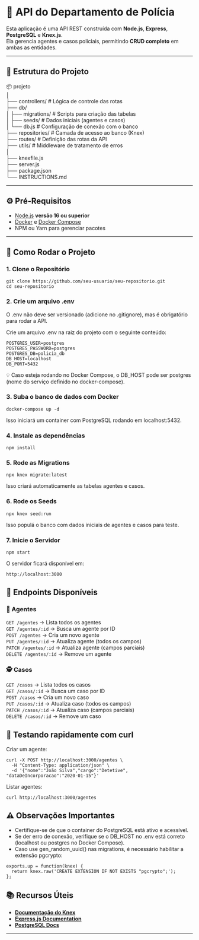 # 🚓 API do Departamento de Polícia

Esta aplicação é uma API REST construída com **Node.js**, **Express**, **PostgreSQL** e **Knex.js**.  
Ela gerencia agentes e casos policiais, permitindo **CRUD completo** em ambas as entidades.

---

## 📁 Estrutura do Projeto
📦 projeto  
│  
├── controllers/ # Lógica de controle das rotas  
├── db/  
│ ├── migrations/ # Scripts para criação das tabelas  
│ ├── seeds/ # Dados iniciais (agentes e casos)  
│ └── db.js # Configuração de conexão com o banco  
├── repositories/ # Camada de acesso ao banco (Knex)  
├── routes/ # Definição das rotas da API  
├── utils/ # Middleware de tratamento de erros  
│  
├── knexfile.js  
├── server.js  
├── package.json  
└── INSTRUCTIONS.md  

---

## ⚙️ Pré-Requisitos

- [Node.js](https://nodejs.org/) **versão 16 ou superior**
- [Docker](https://www.docker.com/) e [Docker Compose](https://docs.docker.com/compose/)
- NPM ou Yarn para gerenciar pacotes

---

## 🚀 Como Rodar o Projeto

### 1. Clone o Repositório
```
git clone https://github.com/seu-usuario/seu-repositorio.git  
cd seu-repositorio
```
### 2. Crie um arquivo .env  
O .env não deve ser versionado (adicione no .gitignore), mas é obrigatório para rodar a API.  

Crie um arquivo .env na raiz do projeto com o seguinte conteúdo:
```
POSTGRES_USER=postgres
POSTGRES_PASSWORD=postgres
POSTGRES_DB=policia_db
DB_HOST=localhost
DB_PORT=5432
```
💡 Caso esteja rodando no Docker Compose, o DB_HOST pode ser postgres (nome do serviço definido no docker-compose).

### 3. Suba o banco de dados com Docker  
```
docker-compose up -d
```
Isso iniciará um container com PostgreSQL rodando em localhost:5432.

### 4. Instale as dependências  
```
npm install
```

### 5. Rode as Migrations
```
npx knex migrate:latest
```
Isso criará automaticamente as tabelas agentes e casos.

### 6. Rode os Seeds  
```
npx knex seed:run
```
Isso populá o banco com dados iniciais de agentes e casos para teste.

### 7. Inicie o Servidor  
```
npm start
```
O servidor ficará disponível em:
```
http://localhost:3000
```

## 📌 Endpoints Disponíveis
### 👮 Agentes
``GET /agentes`` → Lista todos os agentes  
``GET /agentes/:id`` → Busca um agente por ID  
``POST /agentes`` → Cria um novo agente  
``PUT /agentes/:id`` → Atualiza agente (todos os campos)  
``PATCH /agentes/:id`` → Atualiza agente (campos parciais)  
``DELETE /agentes/:id`` → Remove um agente  

### 🕵️ Casos
``GET /casos`` → Lista todos os casos  
``GET /casos/:id`` → Busca um caso por ID  
``POST /casos`` → Cria um novo caso  
``PUT /casos/:id`` → Atualiza caso (todos os campos)  
``PATCH /casos/:id`` → Atualiza caso (campos parciais)  
``DELETE /casos/:id`` → Remove um caso  

## 🧪 Testando rapidamente com curl
Criar um agente:

```
curl -X POST http://localhost:3000/agentes \
  -H "Content-Type: application/json" \
  -d '{"nome":"João Silva","cargo":"Detetive", "dataDeIncorporacao":"2020-01-15"}'
```
Listar agentes:

```
curl http://localhost:3000/agentes
```

## ⚠️ Observações Importantes
- Certifique-se de que o container do PostgreSQL está ativo e acessível.
- Se der erro de conexão, verifique se o DB_HOST no .env está correto (localhost ou postgres no Docker Compose).
- Caso use gen_random_uuid() nas migrations, é necessário habilitar a extensão pgcrypto:
```
exports.up = function(knex) {
  return knex.raw('CREATE EXTENSION IF NOT EXISTS "pgcrypto";');
};
```

## 📚 Recursos Úteis
- **[Documentação do Knex](https://knexjs.org/)**  
- **[Express.js Documentation](https://expressjs.com/pt-br/)**  
- **[PostgreSQL Docs](https://www.postgresql.org/docs/)**  

---